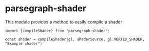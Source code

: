 # parsegraph-shader

This module provides a method to easily compile a shader

    import {compileShader} from 'parsegraph-shader';

    const shader = compileShader(gl, shaderSource, gl.VERTEX_SHADER, "Example shader")
